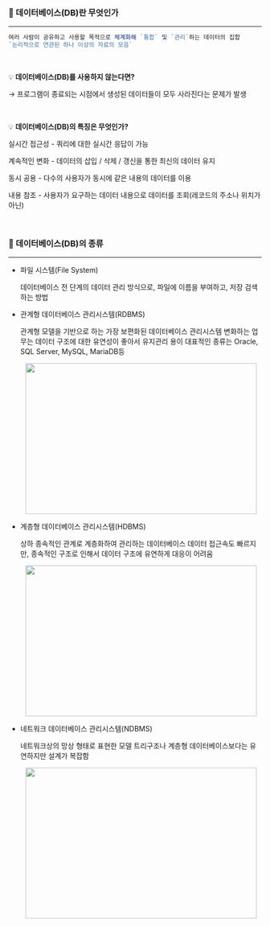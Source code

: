 ### 💛 데이터베이스(DB)란 무엇인가

---

```jsx
여러 사람이 공유하고 사용할 목적으로 체계화해 `통합` 및 `관리`하는 데이터의 집합
`논리적으로 연관된 하나 이상의 자료의 모음`
```

<br/>

💡 **데이터베이스(DB)를 사용하지 않는다면?**

→ 프로그램이 종료되는 시점에서 생성된 데이터들이 모두 사라진다는 문제가 발생

<br/>

💡 **데이터베이스(DB)의 특징은 무엇인가?**

실시간 접근성 - 쿼리에 대한 실시간 응답이 가능

계속적인 변화 - 데이터의 삽입 / 삭제 / 갱신을 통한 최신의 데이터 유지

동시 공용 - 다수의 사용자가 동시에 같은 내용의 데이터를 이용

내용 참조 - 사용자가 요구하는 데이터 내용으로 데이터를 조회(레코드의 주소나 위치가 아닌)

<br/>

### 💛 데이터베이스(DB)의 종류

---

- 파일 시스템(File System)
    
    데이터베이스 전 단계의 데이터 관리 방식으로, 파일에 이름을 부여하고, 저장 검색하는 방법
    
- 관계형 데이터베이스 관리시스템(RDBMS)
    
    관계형 모델을 기반으로 하는 가장 보편화된 데이터베이스 관리시스템
    변화하는 업무는 데이터 구조에 대한 유연성이 좋아서 유지관리 용이
    대표적인 종류는 Oracle, SQL Server, MySQL, MariaDB등
   
   <p align="center">
   <img width="460" height="300" src="https://user-images.githubusercontent.com/38373150/156992970-89f88be7-8119-480d-b4ee-91fbc8097942.jpg">
  </p>

    
- 계층형 데이터베이스 관리시스템(HDBMS)
    
    상하 종속적인 관계로 계층화하여 관리하는 데이터베이스
    데이터 접근속도 빠르지만, 종속적인 구조로 인해서 데이터 구조에 유연하게 대응이 어려움
    <p align="center">
   <img width="460" height="300" src="https://user-images.githubusercontent.com/38373150/156993014-f1f514f4-6aee-4910-a739-7f3dfca58616.jpg">
  </p>

    
- 네트워크 데이터베이스 관리시스템(NDBMS)
    
    네트워크상의 망상 형태로 표현한 모델
    트리구조나 계층형 데이터베이스보다는 유연하지만 설계가 복잡함
    
     <p align="center">
   <img width="460" height="300" src="https://user-images.githubusercontent.com/38373150/156993026-6384608e-7ce5-4c9d-b868-9beebc9be79a.jpg"/>
    
